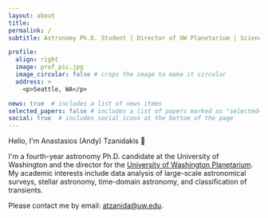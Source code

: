 ```yaml
---
layout: about
title: 
permalink: /
subtitle: Astronomy Ph.D. Student | Director of UW Planetarium | Science Communicator

profile:
  align: right
  image: prof_pic.jpg
  image_circular: false # crops the image to make it circular
  address: >
    <p>Seattle, WA</p>

news: true  # includes a list of news items
selected_papers: false # includes a list of papers marked as "selected={true}"
social: true  # includes social icons at the bottom of the page
---
```

Hello, I'm Anastasios (Andy) Tzanidakis 👋 

I'm a fourth-year astronomy Ph.D. candidate at the University of Washington and the director for the [University of Washington Planetarium](https://astro.washington.edu/uw-planetarium). 
My academic interests include data analysis of large-scale astronomical surveys,  stellar astronomy, time-domain astronomy, and classification of transients.

Please contact me by email: [atzanida@uw.edu](mailto:atzanida@uw.edu).